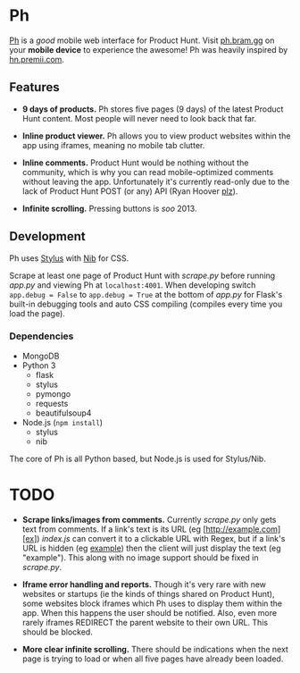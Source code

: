 # Ph

[Ph][ph] is a *good* mobile web interface for Product Hunt. Visit
[ph.bram.gg][ph] on your **mobile device** to experience the awesome! Ph was
heavily inspired by [hn.premii.com][hn].


## Features

- **9 days of products.** Ph stores five pages (9 days) of the latest Product
Hunt content. Most people will never need to look back that far.

- **Inline product viewer.** Ph allows you to view product websites within the
app using iframes, meaning no mobile tab clutter.

- **Inline comments.** Product Hunt would be nothing without the community,
which is why you can read mobile-optimized comments without leaving the app.
Unfortunately it's currently read-only due to the lack of Product Hunt POST (or
any) API (Ryan Hoover [plz][api plz]).

- **Infinite scrolling.** Pressing buttons is *soo* 2013.


## Development

Ph uses [Stylus][stylus] with [Nib][nib] for CSS.

Scrape at least one page of Product Hunt with *scrape.py* before running
*app.py* and viewing Ph at `localhost:4001`. When developing switch
`app.debug = False` to `app.debug = True` at the bottom of *app.py* for
Flask's built-in debugging tools and auto CSS compiling (compiles every time
you load the page).

### Dependencies

- MongoDB
- Python 3
  - flask
  - stylus
  - pymongo
  - requests
  - beautifulsoup4
- Node.js (`npm install`)
  - stylus
  - nib

The core of Ph is all Python based, but Node.js is used for Stylus/Nib.


# TODO

- **Scrape links/images from comments.** Currently *scrape.py* only gets text
from comments. If a link's text is its URL (eg [http://example.com][ex])
*index.js* can convert it to a clickable URL with Regex, but if a link's URL is
hidden (eg [example][ex]) then the client will just display the text (eg
"example"). This along with no image support should be fixed in *scrape.py*.

- **Iframe error handling and reports.** Though it's very rare with new
websites or startups (ie the kinds of things shared on Product Hunt), some
websites block iframes which Ph uses to display them within the app. When this
happens the user should be notified. Also, even more rarely iframes REDIRECT
the parent website to their own URL. This should be blocked.

- **More clear infinite scrolling.** There should be indications when the next
page is trying to load or when all five pages have already been loaded.


[ph]: http://ph.bram.gg
[hn]: http://hn.premii.com
[api plz]: https://twitter.com/intent/tweet?text=%40rrhoover+Product+Hunt+api+plz+ty
[stylus]: https://learnboost.github.io/stylus/
[nib]: https://visionmedia.github.io/nib/
[ex]: http://example.com
[screenshot]: promo/android-screenshot.png
